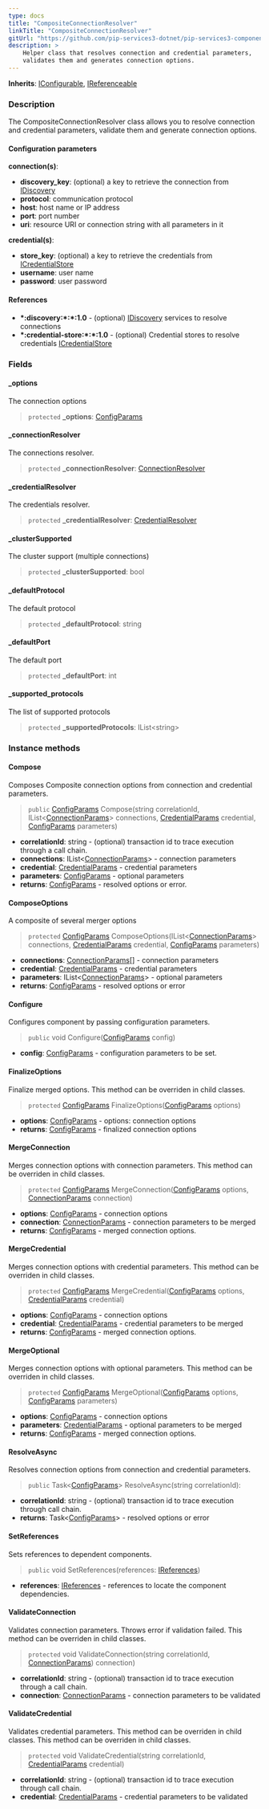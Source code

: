 ```yaml
---
type: docs
title: "CompositeConnectionResolver"
linkTitle: "CompositeConnectionResolver"
gitUrl: "https://github.com/pip-services3-dotnet/pip-services3-components-dotnet"
description: >
    Helper class that resolves connection and credential parameters,
    validates them and generates connection options.
---
```


**Inherits**: [IConfigurable](../../../commons/config/iconfigurable), [IReferenceable](../../../commons/refer/ireferenceable)

### Description

The CompositeConnectionResolver class allows you to resolve connection and credential parameters, validate them and generate connection options.

#### Configuration parameters

**connection(s)**:
  - **discovery_key**: (optional) a key to retrieve the connection from [IDiscovery](../idiscovery)
  - **protocol**: communication protocol
  - **host**: host name or IP address
  - **port**: port number
  - **uri**: resource URI or connection string with all parameters in it
  
**credential(s)**:
  - **store_key**: (optional) a key to retrieve the credentials from [ICredentialStore](../../auth/icredential_store)
  - **username**: user name
  - **password**: user password

#### References
- **\*:discovery:\*:\*:1.0** - (optional) [IDiscovery](../idiscovery) services to resolve connections
- **\*:credential-store:\*:\*:1.0** - (optional) Credential stores to resolve credentials [ICredentialStore](../../auth/icredential_store)


### Fields

<span class="hide-title-link">

#### _options
The connection options
> `protected` **_options**: [ConfigParams](../../../commons/config/config_params)

#### _connectionResolver
The connections resolver.
> `protected` **_connectionResolver**: [ConnectionResolver](../connection_resolver)

#### _credentialResolver
The credentials resolver.
> `protected` **_credentialResolver**: [CredentialResolver](../../auth/credential_resolver)

#### _clusterSupported
The cluster support (multiple connections)
> `protected` **_clusterSupported**: bool

#### _defaultProtocol
The default protocol
> `protected` **_defaultProtocol**: string

#### _defaultPort
The default port
> `protected` **_defaultPort**: int

#### _supported_protocols
The list of supported protocols
> `protected` **_supportedProtocols**: IList\<string\>


</span>

### Instance methods

#### Compose
Composes Composite connection options from connection and credential parameters.

> `public` [ConfigParams](../../../commons/config/config_params) Compose(string correlationId, IList<[ConnectionParams](../connection_params)> connections, [CredentialParams](../../auth/credential_params) credential, [ConfigParams](../../../commons/config/config_params) parameters)

- **correlationId**: string - (optional) transaction id to trace execution through a call chain.
- **connections**: IList<[ConnectionParams](../connection_params)> - connection parameters
- **credential**: [CredentialParams](../../auth/credential_params) - credential parameters
- **parameters**: [ConfigParams](../../../commons/config/config_params) - optional parameters
- **returns**: [ConfigParams](../../../commons/config/config_params) - resolved options or error.


#### ComposeOptions
A composite of several merger options

> `protected` [ConfigParams](../../../commons/config/config_params) ComposeOptions(IList<[ConnectionParams](../connection_params)> connections, [CredentialParams](../../auth/credential_params) credential, [ConfigParams](../../../commons/config/config_params) parameters)

- **connections**: [ConnectionParams](../connection_params)[] - connection parameters
- **credential**: [CredentialParams](../../auth/credential_params) - credential parameters
- **parameters**: IList<[ConnectionParams](../connection_params)> - optional parameters
- **returns**: [ConfigParams](../../../commons/config/config_params) - resolved options or error


#### Configure
Configures component by passing configuration parameters.

> `public` void Configure([ConfigParams](../../../commons/config/config_params) config)

- **config**: [ConfigParams](../../../commons/config/config_params) - configuration parameters to be set.


#### FinalizeOptions
Finalize merged options.
This method can be overriden in child classes.

> `protected` [ConfigParams](../../../commons/config/config_params) FinalizeOptions([ConfigParams](../../../commons/config/config_params) options)

- **options**: [ConfigParams](../../../commons/config/config_params) - options: connection options
- **returns**: [ConfigParams](../../../commons/config/config_params) - finalized connection options


#### MergeConnection
Merges connection options with connection parameters. 
This method can be overriden in child classes.

> `protected` [ConfigParams](../../../commons/config/config_params) MergeConnection([ConfigParams](../../../commons/config/config_params) options, [ConnectionParams](../connection_params) connection)

- **options**: [ConfigParams](../../../commons/config/config_params) - connection options
- **connection**: [ConnectionParams](../connection_params) - connection parameters to be merged
- **returns**: [ConfigParams](../../../commons/config/config_params) - merged connection options.


#### MergeCredential
Merges connection options with credential parameters.
This method can be overriden in child classes.

> `protected` [ConfigParams](../../../commons/config/config_params) MergeCredential([ConfigParams](../../../commons/config/config_params) options, [CredentialParams](../../auth/credential_params) credential)

- **options**: [ConfigParams](../../../commons/config/config_params) - connection options
- **credential**: [CredentialParams](../../auth/credential_params) - credential parameters to be merged
- **returns**: [ConfigParams](../../../commons/config/config_params) - merged connection options.


#### MergeOptional
Merges connection options with optional parameters.
This method can be overriden in child classes.

> `protected` [ConfigParams](../../../commons/config/config_params) MergeOptional([ConfigParams](../../../commons/config/config_params) options, [ConfigParams](../../../commons/config/config_params) parameters)

- **options**: [ConfigParams](../../../commons/config/config_params) - connection options
- **parameters**: [CredentialParams](../../auth/credential_params) - optional parameters to be merged
- **returns**: [ConfigParams](../../../commons/config/config_params) - merged connection options.


#### ResolveAsync
Resolves connection options from connection and credential parameters.

> `public` Task<[ConfigParams](../../../commons/config/config_params)> ResolveAsync(string correlationId): 

- **correlationId**: string - (optional) transaction id to trace execution through call chain.
- **returns**: Task<[ConfigParams](../../../commons/config/config_params)> - resolved options or error


#### SetReferences
Sets references to dependent components.

> `public` void SetReferences(references: [IReferences](../../../commons/refer/ireferences))

- **references**: [IReferences](../../../commons/refer/ireferences) - references to locate the component dependencies.


#### ValidateConnection
Validates connection parameters. 
Throws error if validation failed.
This method can be overriden in child classes.

> `protected` void ValidateConnection(string correlationId, [ConnectionParams](../connection_params)) connection)

- **correlationId**: string - (optional) transaction id to trace execution through a call chain.
- **connection**: [ConnectionParams](../connection_params) - connection parameters to be validated


#### ValidateCredential
Validates credential parameters.
This method can be overriden in child classes.
This method can be overriden in child classes.

> `protected` void ValidateCredential(string correlationId, [CredentialParams](../../auth/credential_params) credential)

- **correlationId**: string - (optional) transaction id to trace execution through call chain.
- **credential**: [CredentialParams](../../auth/credential_params) - credential parameters to be validated
